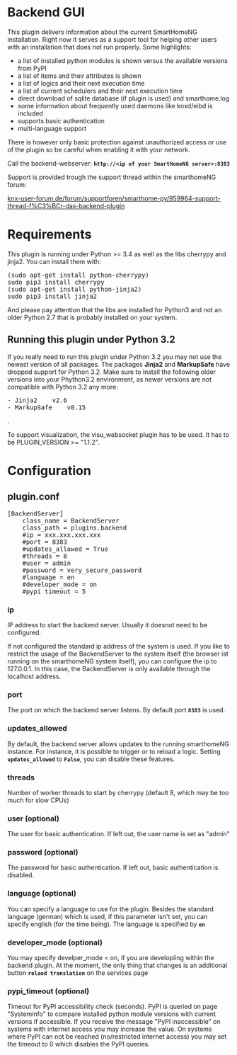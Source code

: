 # Backend GUI

This plugin delivers information about the current SmartHomeNG installation. Right now it serves as a support tool for helping other users with an installation that does not run properly. Some highlights:

* a list of installed python modules is shown versus the available versions from PyPI
* a list of items and their attributes is shown
* a list of logics and their next execution time
* a list of current schedulers and their next execution time
* direct download of sqlite database (if plugin is used) and smarthome.log
* some information about frequently used daemons like knxd/eibd is included
* supports basic authentication
* multi-language support

There is however only basic protection against unauthorized access or use of the plugin so be careful when enabling it with your network.

Call the backend-webserver: **```http://<ip of your SmartHomeNG server>:8383```**

Support is provided trough the support thread within the smarthomeNG forum: 

[knx-user-forum.de/forum/supportforen/smarthome-py/959964-support-thread-f%C3%BCr-das-backend-plugin](https://knx-user-forum.de/forum/supportforen/smarthome-py/959964-support-thread-für-das-backend-plugin)


# Requirements
This plugin is running under Python >= 3.4 as well as the libs cherrypy and jinja2. You can install them with:
<pre>
(sudo apt-get install python-cherrypy)
sudo pip3 install cherrypy
(sudo apt-get install python-jinja2)
sudo pip3 install jinja2
</pre>
And please pay attention that the libs are installed for Python3 and not an older Python 2.7 that is probably installed on your system.

## Running this plugin under Python 3.2
If you really need to run this plugin under Python 3.2 you may not use the newest version of all packages. The packages **Jinja2** and **MarkupSafe** have dropped support for Python 3.2. Make sure to install the following older versions into your Phython3.2 environment, as newer versions are not compatible with Python 3.2 any more:

<pre>
- Jinja2	v2.6
- MarkupSafe	v0.15
</pre>

.

To support visualization, the visu_websocket plugin has to be used. It has to be PLUGIN_VERSION >= "1.1.2".


# Configuration

## plugin.conf
<pre>
[BackendServer]
	class_name = BackendServer
	class_path = plugins.backend
	#ip = xxx.xxx.xxx.xxx
	#port = 8383
	#updates_allowed = True
	#threads = 8
	#user = admin
	#password = very_secure_password
	#language = en
	#developer_mode = on
	#pypi_timeout = 5
</pre>

### ip
IP address to start the backend server. Usually it doesnot need to be configured.

If not configured the standard ip address of the system is used. If you like to restrict the usage of the BackendServer to the system itself (the browser ist running on the smarthomeNG system itself), you can configure the ip to 127.0.0.1. In this case, the BackendServer is only available through the localhost address.

### port
The port on which the backend server listens. By default port **`8383`** is used.

### updates_allowed

By default, the backend server allows updates to the running smarthomeNG instance. For instance, it is possible to trigger or to reload a logic. Setting **`updates_allowed`** to **`False`**, you can disable these features.

###  threads

Number of worker threads to start by cherrypy (default 8, which may be too much for slow CPUs)

### user (optional)
The user for basic authentication. If left out, the user name is set as "admin"

### password (optional)
The password for basic authentication. If left out, basic authentication is disabled.

### language (optional)
You can specify a language to use for the plugin. Besides the standard language (german) which is used, if this parameter isn't set, you can specify english (for the time being). The language is specified by  **`en`**

### developer_mode (optional)
You may specify develper_mode = on, if you are developiing within the backend plugin. At the moment, the only thing that changes is an additional button **``relaod translation``** on the services page

### pypi_timeout (optional)
Timeout for PyPI accessibility check (seconds). PyPI is queried on page "Systeminfo" to compare installed python module versions with current versions if accessible. If you receive the message "PyPI inaccessible" on systems with internet access you may increase the value. On systems where PyPI can not be reached (no/restricted internet access) you may set the timeout to 0 which disables the PyPI queries.
